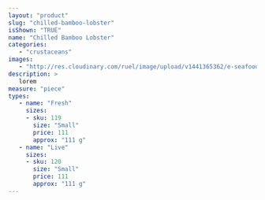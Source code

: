 ```yaml
---
layout: "product"
slug: "chilled-bamboo-lobster"
isShown: "TRUE"
name: "Chilled Bamboo Lobster"
categories:
   - "crustaceans"
images:
   - "http://res.cloudinary.com/ruel/image/upload/v1441365362/e-seafoods/chilled-bamboo-lobster.jpg"
description: >
   lorem
measure: "piece"
types: 
   - name: "Fresh"
     sizes: 
     - sku: 119
       size: "Small"
       price: 111
       approx: "111 g"
   - name: "Live"
     sizes: 
     - sku: 120
       size: "Small"
       price: 111
       approx: "111 g"
---
```

